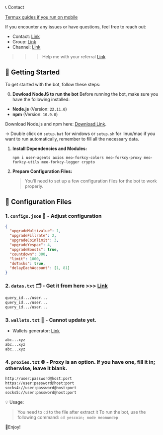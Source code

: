 📞 Contact

[Termux guides if you run on mobile](https://github.com/MeoMunDep/Guides-for-using-my-script-on-termux)

If you encounter any issues or have questions, feel free to reach out:

- Contact: [Link](t.me/MeoMunDep)
- Group: [Link](t.me/KeoAirDropFreeNe)
- Channel: [Link](t.me/KeoAirDropFreeNee)

> > > Help me with your referral [Link](https://t.me/theYescoin_bot/Yescoin?startapp=0k2wPJ)

## 🚀 Getting Started

To get started with the bot, follow these steps:

0. **Dowload NodeJS to run the bot**
   Before running the bot, make sure you have the following installed:

- **Node.js** (Version: `22.11.0`)
- **npm** (Version: `10.9.0`)

Download Node.js and npm here: [Download Link](https://t.me/KeoAirDropFreeNe/257/1462).

-> Double click on `setup.bat` for windows or `setup.sh` for linux/mac if you want to run automatically, remember to fill all the necessary data.

1. **Install Dependencies and Modules:**

   ```
   npm i user-agents axios meo-forkcy-colors meo-forkcy-proxy meo-forkcy-utils meo-forkcy-logger crypto
   ```

2. **Prepare Configuration Files:**

   > You'll need to set up a few configuration files for the bot to work properly.

## 📁 Configuration Files

### 1. `configs.json` 📜 - Adjust configuration

```json
{
  "upgradeMultivalue": 1,
  "upgradeFillrate": 2,
  "upgradeCoinlimit": 3,
  "upgradeYespac": 4,
  "upgradeBoosts": true,
  "countdown": 300,
  "limit": 1000,
  "doTasks": true,
  "delayEachAccount": [1, 81]
}
```

### 2. `datas.txt` 🗂️ - Get it from here >>> [Link](https://t.me/KeoAirDropFreeNe/257/6879)

```txt
query_id.../user...
query_id.../user...
query_id.../user...
```

### 3. `wallets.txt` 💼 - Cannot update yet.

- Wallets generator: [Link](https://github.com/MeoMunDep/Automatic-Ultimate-Create-Wallets-for-Airdrop)

```txt - wallet address
abc...xyz
abc...xyz
abc...xyz
```

### 4. `proxies.txt` 🌐 - Proxy is an option. If you have one, fill it in; otherwise, leave it blank.

```txt
http://user:password@host:port
https://user:password@host:port
socks4://user:password@host:port
socks5://user:password@host:port
```

💡 Usage:

> You need to `cd` to the file after extract it
> To run the bot, use the following command: `cd yescoin; node meomundep`

🎇Enjoy!


